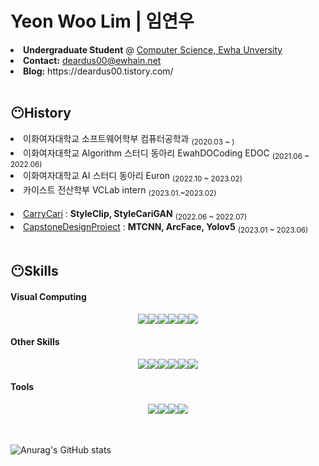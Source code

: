 <h1> 
  Yeon Woo Lim | 임연우 
</h1>
<li> <b>Undergraduate Student</b> @ <a href="http://cse.ewha.ac.kr/">Computer Science, Ewha Unversity</a> </li>
<li> <b>Contact:</b> <a href="deardus00@ewhain.net">deardus00@ewhain.net</a> </li>
<li> <b>Blog:</b> https://deardus00.tistory.com/ </li>
   
<br/> 
<h2>
  😶History
</h2>
<li> 이화여자대학교 소프트웨어학부 컴퓨터공학과 <sub>(2020.03 ~ )</sub></li>
<li> 이화여자대학교 Algorithm 스터디 동아리 EwahDOCoding EDOC <sub>(2021.06 ~ 2022.06)</sub></li>
<li> 이화여자대학교 AI 스터디 동아리 Euron <sub>(2022.10 ~ 2023.02)</sub></li>
<li> 카이스트 전산학부 VCLab intern <sub>(2023.01.~2023.02)</sub></li>

<br/>
<li> <a href="https://github.com/2022-SiliconValleyInternship-team-G/CarryCARI-BE-AI">CarryCari</a> : <b>StyleClip, StyleCariGAN</b> <sub>(2022.06 ~ 2022.07)</sub></li>
<li> <a href="https://github.com/JeongHyoYeon">CapstoneDesignProject</a> : <b>MTCNN, ArcFace, Yolov5</b> <sub>(2023.01 ~ 2023.06)</sub></li>

<br/> 
<h2>
  😶Skills
</h2>
<h4>
  Visual Computing 
</h4>
<div style="display: flex; align-items: center; justify-content: center">
  <img src="https://img.shields.io/badge/ComputerVision-000000?style=flat-square&logo=OpenAI"/>
  <img src="https://img.shields.io/badge/ComputerGraphics-000000?style=flat-square&logo=OpenAI"/>
  <br/>
  
  <img src="https://img.shields.io/badge/OpenCV-5C3EE8?style=flat-square&logo=OpenCV&logoColor=white"/>
  <img src="https://img.shields.io/badge/OpenGL-5586A4?style=flat-square&logo=OpenGL&logoColor=white"/>
  <img src="https://img.shields.io/badge/Pytorch-EE4C2C?style=flat-square&logo=Pytorch&logoColor=white"/>
  <img src="https://img.shields.io/badge/Tensorflow-235C3EE8?style=flat-square&logo=Tensorflow&logoColor=white"/>
  <br/>
</div>

<h4>
  Other Skills
</h4>
<div style="display: flex; align-items: center; justify-content: center">
  <img src="https://img.shields.io/badge/C-00599C?style=flat-square&logo=C&logoColor=white"/>
  <img src="https://img.shields.io/badge/C++-00599C?style=flat-square&logo=cplusplus&logoColor=white"/>
  <img src="https://img.shields.io/badge/java-007396?style=flat-square&logo=openjdk&logoColor=white"/>
  <img src="https://img.shields.io/badge/Python-3766AB?style=flat-square&logo=Python&logoColor=white"/> 
  <br/>
  <img src="https://img.shields.io/badge/MySQL-3766AB?style=flat-square&logo=MySQL&logoColor=white"/>
  <img src="https://img.shields.io/badge/AmazonAWS-232F3E?style=flat-square&logo=amazon-aws&logoColor=white"/>
  <br/>
</div>

<h4>
  Tools
</h4>
<div style="display: flex; align-items: center; justify-content: center">
  <img src="https://img.shields.io/badge/Git-F05032?style=flat-square&logo=Git&logoColor=white"/>
  <img src="https://img.shields.io/badge/GitHub-181717?style=flat-square&logo=GitHub&logoColor=white"/>
  <img src="https://img.shields.io/badge/Notion-000000?style=flat-square&logo=Notion&logoColor=white"/>
  <img src="https://img.shields.io/badge/Slack-4A154B?style=flat-square&logo=Slack&logoColor=white"/> 
  <br/>
</div>

<br/>
<br/>

![Anurag's GitHub stats](https://github-readme-stats.vercel.app/api?username=Lim-YeonWoo&show_icons=true&theme=github_dark)

